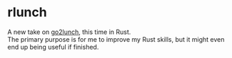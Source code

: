 # rlunch

A new take on [go2lunch](https://github.com/oddlid/go2lunch),
this time in Rust.  
The primary purpose is for me to improve my Rust skills,
but it might even end up being useful if finished.
